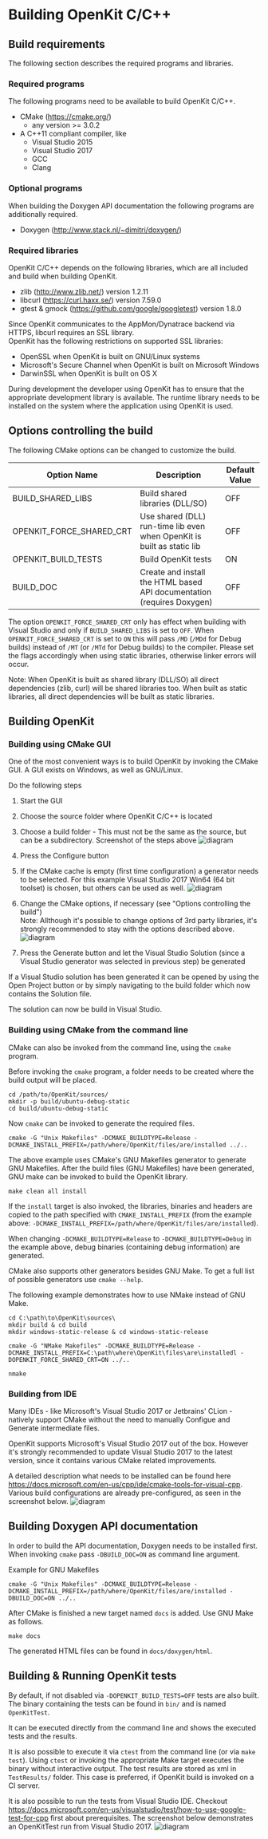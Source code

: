 # Building OpenKit C/C++

## Build requirements

The following section describes the required programs and libraries.

### Required programs

The following programs need to be available to build OpenKit C/C++.

* CMake (https://cmake.org/)
  * any version >= 3.0.2
* A C++11 compliant compiler, like
  * Visual Studio 2015
  * Visual Studio 2017
  * GCC
  * Clang

### Optional programs

When building the Doxygen API documentation the following programs are
additionally required.

* Doxygen (http://www.stack.nl/~dimitri/doxygen/)

### Required libraries

OpenKit C/C++ depends on the following libraries, which are all included
and build when building OpenKit.

* zlib (http://www.zlib.net/) version 1.2.11
* libcurl (https://curl.haxx.se/) version 7.59.0
* gtest & gmock (https://github.com/google/googletest) version 1.8.0

Since OpenKit communicates to the AppMon/Dynatrace backend via HTTPS,
libcurl requires an SSL library.  
OpenKit has the following restrictions on supported SSL libraries:
* OpenSSL when OpenKit is built on GNU/Linux systems
* Microsoft's Secure Channel when OpenKit is built on Microsoft Windows
* DarwinSSL when OpenKit is built on OS X

During development the developer using OpenKit has to ensure that the appropriate
development library is available. The runtime library needs to be installed on
the system where the application using OpenKit is used.

## Options controlling the build

The following CMake options can be changed to customize the build.

| Option Name | Description | Default Value |
| ----------- | ----------- | ------------- | 
| BUILD_SHARED_LIBS | Build shared libraries (DLL/SO) | OFF |
| OPENKIT_FORCE_SHARED_CRT | Use shared (DLL) run-time lib even when OpenKit is built as static lib | OFF |
| OPENKIT_BUILD_TESTS | Build OpenKit tests | ON |
| BUILD_DOC | Create and install the HTML based API documentation (requires Doxygen) | OFF |

The option `OPENKIT_FORCE_SHARED_CRT` only has effect when building with
Visual Studio and only if `BUILD_SHARED_LIBS` is set to `OFF`.
When `OPENKIT_FORCE_SHARED_CRT` is set to `ON` this will pass `/MD` (`/MDd` for Debug builds) instead
of `/MT` (or `/MTd` for Debug builds) to the compiler. Please set the flags
accordingly when using static libraries, otherwise linker errors will occur.  

Note: When OpenKit is built as shared library (DLL/SO) all direct dependencies
(zlib, curl) will be shared libraries too. When built as static libraries, all
direct dependencies will be built as static libraries.

## Building OpenKit

### Building using CMake GUI

One of the most convenient ways is to build OpenKit by invoking the CMake GUI.
A GUI exists on Windows, as well as GNU/Linux.

Do the following steps
1. Start the GUI
2. Choose the source folder where OpenKit C/C++ is located
3. Choose a build folder - This must not be the same as the source, but can be a subdirectory.
Screenshot of the steps above
![diagram](./pics/CMakeGUI-01.png)

4. Press the Configure button
5. If the CMake cache is empty (first time configuration) a generator needs to be selected.
For this example Visual Studio 2017 Win64 (64 bit toolset) is chosen, but others can be used as well.
![diagram](./pics/CMakeGUI-02.png)

5. Change the CMake options, if necessary (see "Options controlling the build")  
Note: Allthough it's possible to change options of 3rd party libraries, it's strongly 
recommended to stay with the options described above. 
![diagram](./pics/CMakeGUI-03.png)

6. Press the Generate button and let the Visual Studio Solution 
(since a Visual Studio generator was selected in previous step) be generated

If a Visual Studio solution has been generated it can be opened by using the
Open Project button or by simply navigating to the build folder which now contains the
Solution file.

The solution can now be build in Visual Studio.

### Building using CMake from the command line

CMake can also be invoked from the command line, using the `cmake` program.

Before invoking the `cmake` program, a folder needs to be created where
the build output will be placed.

```shell
cd /path/to/OpenKit/sources/
mkdir -p build/ubuntu-debug-static
cd build/ubuntu-debug-static
```

Now `cmake` can be invoked to generate the required files.

```shell
cmake -G "Unix Makefiles" -DCMAKE_BUILDTYPE=Release -DCMAKE_INSTALL_PREFIX=/path/where/OpenKit/files/are/installed ../..
```

The above example uses CMake's GNU Makefiles generator to generate GNU Makefiles.
After the build files (GNU Makefiles) have been generated, GNU make can be invoked
to build the OpenKit library.

```shell
make clean all install
```

If the `install` target is also invoked, the libraries, binaries and headers are copied to the
path specified with `CMAKE_INSTALL_PREFIX` (from the example above: `-DCMAKE_INSTALL_PREFIX=/path/where/OpenKit/files/are/installed`).

When changing `-DCMAKE_BUILDTYPE=Release` to `-DCMAKE_BUILDTYPE=Debug` in the example above,
debug binaries (containing debug information) are generated.

CMake also supports other generators besides GNU Make. To get a full list of possible
generators use `cmake --help`.

The following example demonstrates how to use NMake instead of GNU Make.

```shell
cd C:\path\to\OpenKit\sources\
mkdir build & cd build
mkdir windows-static-release & cd windows-static-release

cmake -G "NMake Makefiles" -DCMAKE_BUILDTYPE=Release -DCMAKE_INSTALL_PREFIX=C:\path\where\OpenKit\files\are\installedl -DOPENKIT_FORCE_SHARED_CRT=ON ../..

nmake
```

### Building from IDE

Many IDEs - like Microsoft's Visual Studio 2017 or Jetbrains' CLion - natively support
CMake without the need to manually Configue and Generate intermediate files.

OpenKit supports Microsoft's Visual Studio 2017 out of the box. However it's
strongly recommended to update Visual Studio 2017 to the latest version, since
it contains various CMake related improvements.

A detailed description what needs to be installed can be found here https://docs.microsoft.com/en-us/cpp/ide/cmake-tools-for-visual-cpp.
Various build configurations are already pre-configured, as seen in the screenshot below.
![diagram](./pics/VisualStudioCMake-01.png)


## Building Doxygen API documentation

In order to build the API documentation, Doxygen needs to be installed first.
When invoking `cmake` pass `-DBUILD_DOC=ON` as command line argument.

Example for GNU Makefiles
```shell
cmake -G "Unix Makefiles" -DCMAKE_BUILDTYPE=Release -DCMAKE_INSTALL_PREFIX=/path/where/OpenKit/files/are/installed -DBUILD_DOC=ON ../..
```

After CMake is finished a new target named `docs` is added. Use GNU Make as follows.
```shell
make docs
```
The generated HTML files can be found in `docs/doxygen/html`.


## Building & Running OpenKit tests

By default, if not disabled via `-DOPENKIT_BUILD_TESTS=OFF` tests are also built.
The binary containing the tests can be found in `bin/` and is named `OpenKitTest`.

It can be executed directly from the command line and shows the executed tests and the results.

It is also possible to execute it via `ctest` from the command line (or via `make test`). Using
`ctest` or invoking the appropriate Make target executes the binary without interactive output.
The test results are stored as xml in `TestResults/` folder. This case is preferred, if OpenKit
build is invoked on a CI server.

It is also possible to run the tests from Visual Studio IDE. Checkout https://docs.microsoft.com/en-us/visualstudio/test/how-to-use-google-test-for-cpp
first about prerequisites.
The screenshot below demonstrates an OpenKitTest run from Visual Studio 2017.
![diagram](./pics/VisualStudioTests-01.png)
